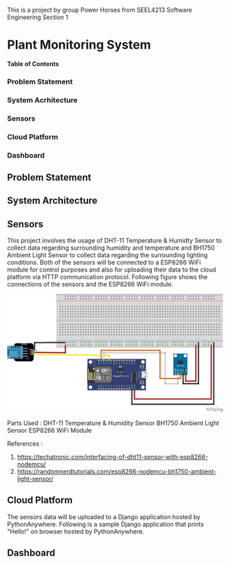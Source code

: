 This is a project by group Power Horses from SEEL4213 Software Engineering Section 1

# Plant Monitoring System
**Table of Contents**
### Problem Statement
### System Acrhitecture 
### Sensors
### Cloud Platform
### Dashboard

## Problem Statement


## System Architecture


## Sensors
This project involves the usage of DHT-11 Temperature & Humidty Sensor to collect data regarding surrounding humidity and temperature and BH1750 Ambient Light Sensor to collect data regarding the
surrounding lighting conditions. Both of the sensors will be connected to a ESP8266 WiFi module for control purposes and also for uploading their data to the cloud platform via HTTP communication
protocol. Following figure shows the connections of the sensors and the ESP8266 WiFi module.

![schematic](/images/schematic_diagram.png)

Parts Used :	 DHT-11 Temperature & Humidity Sensor
		 BH1750 Ambient Light Sensor
		 ESP8266 WiFi Module

References : 
1. https://techatronic.com/interfacing-of-dht11-sensor-with-esp8266-nodemcu/
2. https://randomnerdtutorials.com/esp8266-nodemcu-bh1750-ambient-light-sensor/

## Cloud Platform
The sensors data will be uploaded to a Django application hosted by PythonAnywhere. Following is a sample Django application that prints "Hello!" on browser hosted by PythonAnywhere.


## Dashboard 
